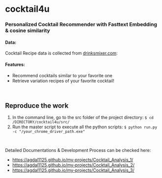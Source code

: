 # cocktail4u

### Personalized Cocktail Recommender with Fasttext Embedding &amp; cosine similarity

#### Data:

Cocktail Recipe data is collected from [drinksmixer.com](http://www.drinksmixer.com/):

#### Features:

- Recommend cocktails similar to your favorite one
- Retrieve variation recipes of your favorite cocktail!

<br>

## Reproduce the work

1. In the command line, go to the src folder of the project directory: ```$ cd /DIRECTORY/cocktail4u/src/ ```
2. Run the master script to execute all the python scripts: ```$ python run.py -c "/your_chrome_driver_path.exe"```

<br>

Detailed Documentations & Development Process can be checked here:
- https://agdal1125.github.io/my-projects/Cocktail_Analysis_1/
- https://agdal1125.github.io/my-projects/Cocktail_Analysis_2/
- https://agdal1125.github.io/my-projects/Cocktail_Analysis_3/
